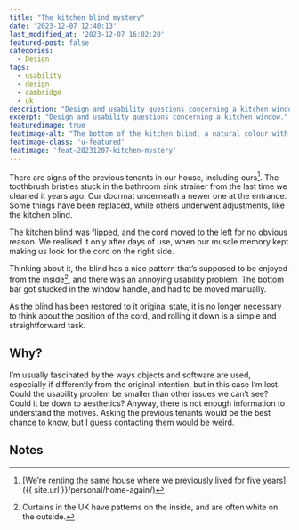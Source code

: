 ```yaml
---
title: "The kitchen blind mystery"
date: '2023-12-07 12:40:13'
last_modified_at: '2023-12-07 16:02:20'
featured-post: false
categories:
  - Design
tags:
  - usability
  - design
  - cambridge
  - uk
description: "Design and usability questions concerning a kitchen window."
excerpt: "Design and usability questions concerning a kitchen window."
featuredimage: true
featimage-alt: "The bottom of the kitchen blind, a natural colour with brown curvy lines. Photo by Silvia Maggi"
featimage-class: 'u-featured'
featimage: 'feat-20231207-kitchen-mystery'
---
```

There are signs of the previous tenants in our house, including ours[^HomeAgain]. The toothbrush bristles stuck in the bathroom sink strainer from the last time we cleaned it years ago. Our doormat underneath a newer one at the entrance. Some things have been replaced, while others underwent adjustments, like the kitchen blind.

The kitchen blind was flipped, and the cord moved to the left for no obvious reason. We realised it only after days of use, when our muscle memory kept making us look for the cord on the right side.

Thinking about it, the blind has a nice pattern that’s supposed to be enjoyed from the inside[^UKcurtains], and there was an annoying usability problem. The bottom bar got stucked in the window handle, and had to be moved manually.

As the blind has been restored to it original state, it is no longer necessary to think about the position of the cord, and rolling it down is a simple and straightforward task.

## Why?

I’m usually fascinated by the ways objects and software are used, especially if differently from the original intention, but in this case I’m lost. Could the usability problem be smaller than other issues we can’t see? Could it be down to aesthetics? Anyway, there is not enough information to understand the motives. Asking the previous tenants would be the best chance to know, but I guess contacting them would be weird.

## Notes

[^HomeAgain]: [We’re renting the same house where we previously lived for five years]({{ site.url }}/personal/home-again/)
[^UKcurtains]: Curtains in the UK have patterns on the inside, and are often white on the outside.